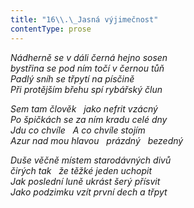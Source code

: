 ```yaml
---
title: "16\\.\_Jasná výjimečnost"
contentType: prose
---
```


<section>

_Nádherně se v dáli černá hejno sosen  
bystřina se pod ním točí v černou tůň  
Padlý sníh se třpytí na písčině  
Při protějším břehu spí rybářský člun_

</section>

<section>

_Sem tam člověk   jako nefrit vzácný  
Po špičkách se za ním kradu celé dny  
Jdu co chvíle   A co chvíle stojím  
Azur nad mou hlavou   prázdný   bezedný_

</section>

<section>

_Duše věčně místem starodávných divů  
čirých tak   že těžké jeden uchopit  
Jak poslední luně ukrást šerý přísvit  
Jako podzimku vzít první dech a třpyt_

</section>
